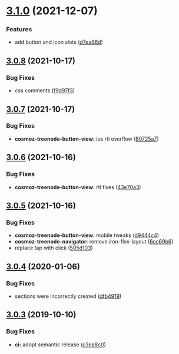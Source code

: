 # [3.1.0](https://github.com/neovici/cosmoz-treenode-navigator/compare/v3.0.8...v3.1.0) (2021-12-07)


### Features

* add button and icon slots ([d7ea96d](https://github.com/neovici/cosmoz-treenode-navigator/commit/d7ea96dc06bf01e3dc33cbf76fa523524d67ba2c))

## [3.0.8](https://github.com/neovici/cosmoz-treenode-navigator/compare/v3.0.7...v3.0.8) (2021-10-17)


### Bug Fixes

* css comments ([f9d97f3](https://github.com/neovici/cosmoz-treenode-navigator/commit/f9d97f3e257044e6ebd78f69f3571c8663a741a9))

## [3.0.7](https://github.com/neovici/cosmoz-treenode-navigator/compare/v3.0.6...v3.0.7) (2021-10-17)


### Bug Fixes

* **cosmoz-treenode-button-view:** ios rtl overflow ([80725a7](https://github.com/neovici/cosmoz-treenode-navigator/commit/80725a763f29171cb6af20af81a02a82d1304369))

## [3.0.6](https://github.com/neovici/cosmoz-treenode-navigator/compare/v3.0.5...v3.0.6) (2021-10-16)


### Bug Fixes

* **cosmoz-treenode-button-view:** rtl fixes ([43e70a3](https://github.com/neovici/cosmoz-treenode-navigator/commit/43e70a3684ce2187d0afbb0666613d62067ef02a))

## [3.0.5](https://github.com/neovici/cosmoz-treenode-navigator/compare/v3.0.4...v3.0.5) (2021-10-16)


### Bug Fixes

* **cosmoz-treenode-button-view:** mobile tweaks ([d9444c4](https://github.com/neovici/cosmoz-treenode-navigator/commit/d9444c47f1bf587579fade958efab47dd9687e3c))
* **cosmoz-treenode-navigator:** remove iron-flex-layout ([6cc69b6](https://github.com/neovici/cosmoz-treenode-navigator/commit/6cc69b67e75e92f2c0953f95061b0199e41fa5e3))
* replace tap with click ([505d103](https://github.com/neovici/cosmoz-treenode-navigator/commit/505d103f6f84ccdcbdcf5571bdb53abed0703386))

## [3.0.4](https://github.com/neovici/cosmoz-treenode-navigator/compare/v3.0.3...v3.0.4) (2020-01-06)


### Bug Fixes

* sections were incorrectly created ([dfb4919](https://github.com/neovici/cosmoz-treenode-navigator/commit/dfb4919943379464a676a55e06348413a1d9c550))

## [3.0.3](https://github.com/neovici/cosmoz-treenode-navigator/compare/v3.0.2...v3.0.3) (2019-10-10)


### Bug Fixes

* **ci:** adopt semantic release ([c3ea8c0](https://github.com/neovici/cosmoz-treenode-navigator/commit/c3ea8c08f68d86942b9aef1319a0ee60390dadd7))
